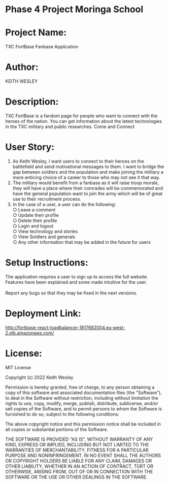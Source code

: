 # Phase 4 Project Moringa School
# Project Name:
TXC FortBase Fanbase Application
# Author:
KEITH WESLEY
# Description:
TXC FortBase is a fandom page for people who want to connect
with the heroes of the nation. You can get information about the
latest technologies in the TXC military and public researches.
Come and Connect

# User Story:
<div>
    <ol>
        <li>
        As Keith Wesley, I want users to connect to their heroes on the battlefield and send motivational messages to them. I want to bridge the gap between soldiers and the population and make joining the military a more enticing choice of a career to those who may not see it that way.
        </li>
        <li>
        The military would benefit from a fanbase as it will raise troop morale, they will have a place where their comrades will be commemorated and have the general population want to join the army which will be of great use to their recruitment process.
        </li>
        <li>
        In the case of a user, a user can do the following:
        <br>
        ○ Leave a comment
        <br>
        ○ Update their profile
        <br>
        ○ Delete their profile
        <br>
        ○ Login and logout
        <br>
        ○ View technology and stories
        <br>
        ○ View Soldiers and generals
        <br>
        ○ Any other information that may be added in the future for users
        <br>
        </li>
    </ol>  
</div>

# Setup Instructions:

The application requires a user to sign up to access the full website. Features have been explained and some made intuitive for the user.
<br>
<br>
Report any bugs so that they may be fixed in the next versions.

# Deployment Link:

http://fortbase-react-loadbalancer-1817682004.eu-west-2.elb.amazonaws.com/

# License:

MIT License

Copyright (c) 2022 Keith Wesley

Permission is hereby granted, free of charge, to any person obtaining a copy
of this software and associated documentation files (the "Software"), to deal
in the Software without restriction, including without limitation the rights
to use, copy, modify, merge, publish, distribute, sublicense, and/or sell
copies of the Software, and to permit persons to whom the Software is
furnished to do so, subject to the following conditions:

The above copyright notice and this permission notice shall be included in all
copies or substantial portions of the Software.

THE SOFTWARE IS PROVIDED "AS IS", WITHOUT WARRANTY OF ANY KIND, EXPRESS OR
IMPLIED, INCLUDING BUT NOT LIMITED TO THE WARRANTIES OF MERCHANTABILITY,
FITNESS FOR A PARTICULAR PURPOSE AND NONINFRINGEMENT. IN NO EVENT SHALL THE
AUTHORS OR COPYRIGHT HOLDERS BE LIABLE FOR ANY CLAIM, DAMAGES OR OTHER
LIABILITY, WHETHER IN AN ACTION OF CONTRACT, TORT OR OTHERWISE, ARISING FROM,
OUT OF OR IN CONNECTION WITH THE SOFTWARE OR THE USE OR OTHER DEALINGS IN THE
SOFTWARE.
